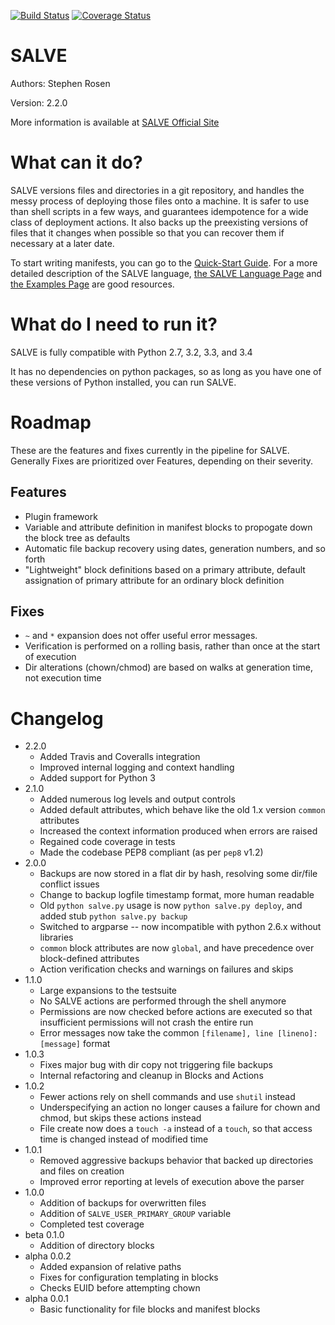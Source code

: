 [![Build Status](https://travis-ci.org/sirosen/SALVE.svg?branch=dev)](https://travis-ci.org/sirosen/SALVE)
[![Coverage Status](https://coveralls.io/repos/sirosen/SALVE/badge.png?branch=dev)](https://coveralls.io/r/sirosen/SALVE?branch=dev)

SALVE
=====

Authors: Stephen Rosen

Version: 2.2.0

More information is available at [SALVE Official Site](http://salve.sirosen.net/ "SALVE")

What can it do?
===============

SALVE versions files and directories in a git repository, and handles the messy process of deploying those files onto a machine.
It is safer to use than shell scripts in a few ways, and guarantees idempotence for a wide class of deployment actions.
It also backs up the preexisting versions of files that it changes when possible so that you can recover them if necessary at a later date.

To start writing manifests, you can go to the [Quick-Start Guide](http://salve.sirosen.net/quickstart.html "SALVE Quick-Start").
For a more detailed description of the SALVE language, [the SALVE Language Page](http://salve.sirosen.net/lang.html "SALVE Language") and [the Examples Page](http://salve.sirosen.net/examples.html "SALVE Examples") are good resources.

What do I need to run it?
=========================

SALVE is fully compatible with Python 2.7, 3.2, 3.3, and 3.4

It has no dependencies on python packages, so as long as you have one of these
versions of Python installed, you can run SALVE.

Roadmap
=======

These are the features and fixes currently in the pipeline for SALVE.
Generally Fixes are prioritized over Features, depending on their severity.

Features
--------
 - Plugin framework
 - Variable and attribute definition in manifest blocks to propogate down the block tree as defaults
 - Automatic file backup recovery using dates, generation numbers, and so forth
 - "Lightweight" block definitions based on a primary attribute, default
     assignation of primary attribute for an ordinary block definition

Fixes
-----
 - `~` and `*` expansion does not offer useful error messages.
 - Verification is performed on a rolling basis, rather than once at the start of execution
 - Dir alterations (chown/chmod) are based on walks at generation time, not execution time

Changelog
=========
 * 2.2.0
    * Added Travis and Coveralls integration
    * Improved internal logging and context handling
    * Added support for Python 3
 * 2.1.0
    * Added numerous log levels and output controls
    * Added default attributes, which behave like the old 1.x version `common` attributes
    * Increased the context information produced when errors are raised
    * Regained code coverage in tests
    * Made the codebase PEP8 compliant (as per `pep8` v1.2)
 * 2.0.0
    * Backups are now stored in a flat dir by hash, resolving some dir/file conflict issues
    * Change to backup logfile timestamp format, more human readable
    * Old `python salve.py` usage is now `python salve.py deploy`, and added stub `python salve.py backup`
    * Switched to argparse -- now incompatible with python 2.6.x without libraries
    * `common` block attributes are now `global`, and have precedence over block-defined attributes
    * Action verification checks and warnings on failures and skips
 * 1.1.0
    * Large expansions to the testsuite
    * No SALVE actions are performed through the shell anymore
    * Permissions are now checked before actions are executed so that insufficient permissions will not crash the entire run
    * Error messages now take the common `[filename], line [lineno]: [message]` format
 * 1.0.3
    * Fixes major bug with dir copy not triggering file backups
    * Internal refactoring and cleanup in Blocks and Actions
 * 1.0.2
    * Fewer actions rely on shell commands and use `shutil` instead
    * Underspecifying an action no longer causes a failure for chown and chmod, but skips these actions instead
    * File create now does a `touch -a` instead of a `touch`, so that access time is changed instead of modified time
 * 1.0.1
    * Removed aggressive backups behavior that backed up directories and files on creation
    * Improved error reporting at levels of execution above the parser
 * 1.0.0
    * Addition of backups for overwritten files
    * Addition of `SALVE_USER_PRIMARY_GROUP` variable
    * Completed test coverage
 * beta 0.1.0
    * Addition of directory blocks
 * alpha 0.0.2
    * Added expansion of relative paths
    * Fixes for configuration templating in blocks
    * Checks EUID before attempting chown
 * alpha 0.0.1
    * Basic functionality for file blocks and manifest blocks

